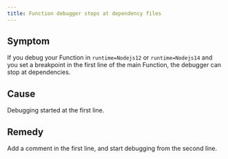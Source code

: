 ```yaml
---
title: Function debugger stops at dependency files
---
```


<!-- I'm massively missing context here - which command did the user run, `kyma run function --debug` ? Isn't this simply a note to the topic about debugging a Function with the CLI? -->

## Symptom

If you debug your Function in `runtime=Nodejs12` or `runtime=Nodejs14` and you set a breakpoint in the first line of the main Function, the debugger can stop at dependencies.

## Cause

Debugging started at the first line.

## Remedy

Add a comment in the first line, and start debugging from the second line.
